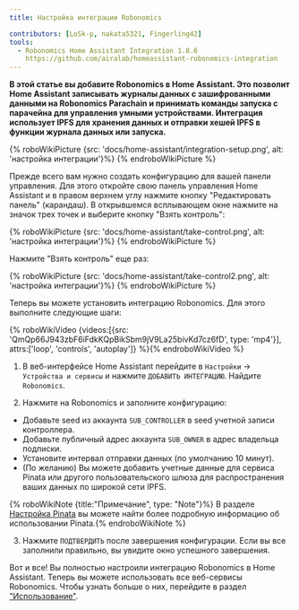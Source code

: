 ```yaml
---
title: Настройка интеграции Robonomics

contributors: [LoSk-p, nakata5321, Fingerling42]
tools:
  - Robonomics Home Assistant Integration 1.8.6
    https://github.com/airalab/homeassistant-robonomics-integration
---
```


**В этой статье вы добавите Robonomics в Home Assistant. Это позволит Home Assistant записывать журналы данных с зашифрованными данными на Robonomics Parachain и принимать команды запуска с парачейна для управления умными устройствами. Интеграция использует IPFS для хранения данных и отправки хешей IPFS в функции журнала данных или запуска.**

{% roboWikiPicture {src: 'docs/home-assistant/integration-setup.png', alt: 'настройка интеграции'}%} {% endroboWikiPicture %}

Прежде всего вам нужно создать конфигурацию для вашей панели управления. Для этого откройте свою панель управления Home Assistant и в правом верхнем углу нажмите кнопку "Редактировать панель" (карандаш).
В открывшемся всплывающем окне нажмите на значок трех точек и выберите кнопку "Взять контроль":

{% roboWikiPicture {src: 'docs/home-assistant/take-control.png', alt: 'настройка интеграции'}%} {% endroboWikiPicture %}

Нажмите "Взять контроль" еще раз:

{% roboWikiPicture {src: 'docs/home-assistant/take-control2.png', alt: 'настройка интеграции'}%} {% endroboWikiPicture %}

Теперь вы можете установить интеграцию Robonomics. Для этого выполните следующие шаги:
 
{% roboWikiVideo {videos:[{src: 'QmQp66J943zbF6iFdkKQpBikSbm9jV9La25bivKd7cz6fD', type: 'mp4'}], attrs:['loop', 'controls', 'autoplay']} %}{% endroboWikiVideo %}

1. В веб-интерфейсе Home Assistant перейдите в `Настройки` -> `Устройства и сервисы` и нажмите `ДОБАВИТЬ ИНТЕГРАЦИЮ`. Найдите `Robonomics`.

2. Нажмите на Robonomics и заполните конфигурацию:

- Добавьте seed из аккаунта `SUB_CONTROLLER` в seed учетной записи контроллера.
- Добавьте публичный адрес аккаунта `SUB_OWNER` в адрес владельца подписки.
- Установите интервал отправки данных (по умолчанию 10 минут).
- (По желанию) Вы можете добавить учетные данные для сервиса Pinata или другого пользовательского шлюза для распространения ваших данных по широкой сети IPFS.

{% roboWikiNote {title:"Примечание", type: "Note"}%} В разделе [Настройка Pinata](/docs/pinata-setup) вы можете найти более подробную информацию об использовании Pinata.{% endroboWikiNote %}

3. Нажмите `ПОДТВЕРДИТЬ` после завершения конфигурации. Если вы все заполнили правильно, вы увидите окно успешного завершения.

Вот и все! Вы полностью настроили интеграцию Robonomics в Home Assistant. Теперь вы можете использовать все
веб-сервисы Robonomics. Чтобы узнать больше о них, перейдите в раздел ["Использование"](docs/add-user).